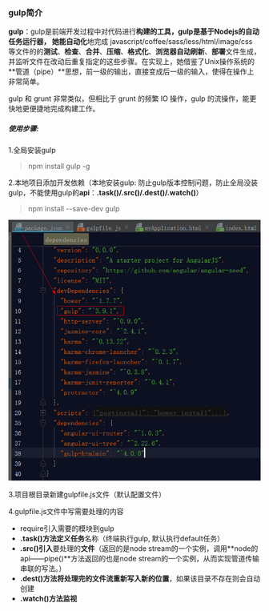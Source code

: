 ### gulp简介

**gulp**：gulp是前端开发过程中对代码进行**构建的工具，**gulp是基于Nodejs的自动任务运行器， 她能**自动化**地完成 javascript/coffee/sass/less/html/image/css 等文件的的**测试**、**检查**、**合并**、**压缩**、**格式化**、**浏览器自动刷新**、**部署**文件生成，并监听文件在改动后重复指定的这些步骤。在实现上，她借鉴了Unix操作系统的**管道（pipe）**思想，前一级的输出，直接变成后一级的输入，使得在操作上非常简单。

gulp 和 grunt 非常类似，但相比于 grunt 的频繁 IO 操作，gulp 的流操作，能更快地更便捷地完成构建工作。

##### 使用步骤:

1.全局安装gulp

> npm install gulp -g

2.本地项目添加开发依赖（本地安装gulp: 防止gulp版本控制问题，防止全局没装gulp，不能使用gulp的**api**：**.task\(\)/.src\(\)/.dest\(\)/.watch\(\)**）

> npm install --save-dev gulp

![](/assets/import.png)

3.项目根目录新建gulpfile.js文件（默认配置文件）

4.gulpfile.js文件中写需要处理的内容

* require引入需要的模块到gulp
* **.task\(\)**方法**定义任务**名称（终端执行gulp, 默认执行default任务）
* **.src\(\)引入**要处理的**文件**（返回的是node stream的一个实例，调用**node的api——pipe\(\)**方法返回的也是node stream的一个实例，从而实现管道传输串联的写法。）
* **.dest\(\)**方法将处理完的文件流重新**写入新的位置**，如果该目录不存在则会自动创建
* **.watch\(\)**方法**监视**



